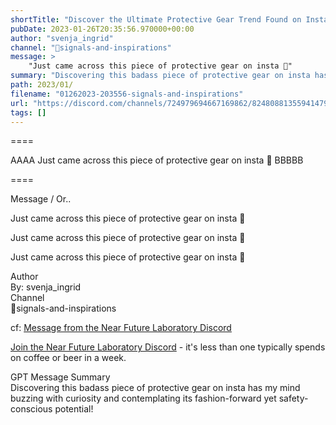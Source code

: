 ```yaml
---
shortTitle: "Discover the Ultimate Protective Gear Trend Found on Instagram!"
pubDate: 2023-01-26T20:35:56.970000+00:00
author: "svenja_ingrid"
channel: "🚦signals-and-inspirations"
message: >
    "Just came across this piece of protective gear on insta 🤔"
summary: "Discovering this badass piece of protective gear on insta has my mind buzzing with curiosity and contemplating its fashion-forward yet safety-conscious potential!"
path: 2023/01/
filename: "01262023-203556-signals-and-inspirations"
url: "https://discord.com/channels/724979694667169862/824808813559414794/1068268076799361034"
tags: []
---
```

====

AAAA Just came across this piece of protective gear on insta 🤔 BBBBB

====
<div class="metadata-title-header pt-3 pb-3 pl-2">Message / Or..</div>    
<div class="human-content-container">  

Just came across this piece of protective gear on insta 🤔



Just came across this piece of protective gear on insta 🤔

</div>

<div class="bg-blue-300 p-4 rounded-md mb-4">

Just came across this piece of protective gear on insta 🤔

</div>

<div class="metadata-title-header pt-3 pb-3 pl-2">Author</div>    
<div class="bg-gray-200 p-4 rounded-md mb-4">   
By: svenja_ingrid
</div>

<div class="metadata-title-header pt-3 pb-3 pl-2">Channel</div>    
<div class="bg-gray-200 p-4 rounded-md mb-4">   
🚦signals-and-inspirations</span>
</div>

cf: <a href="">Message from the Near Future Laboratory Discord</a>

<a href="">Join the Near Future Laboratory Discord</a> - it's less than one typically spends on coffee or beer in a week. 

<div class="metadata-title-header pt-3 pb-3 pl-2">GPT Message Summary</div>    
<div class="robot-content-container">
Discovering this badass piece of protective gear on insta has my mind buzzing with curiosity and contemplating its fashion-forward yet safety-conscious potential!
</div>
</div>

